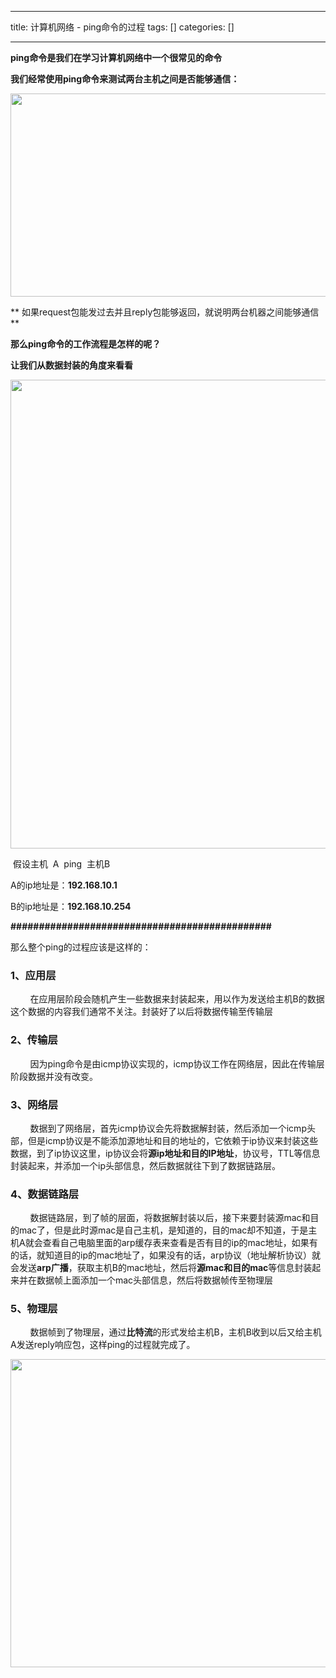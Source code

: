 
--- 
title:  计算机网络 - ping命令的过程 
tags: []
categories: [] 

---
**ping命令是我们在学习计算机网络中一个很常见的命令**

**我们经常使用ping命令来测试两台主机之间是否能够通信：**

<img alt="" height="325" src="https://img-blog.csdnimg.cn/070cc0c2578f411eab86f0b373426c4f.png" width="1106">

** 如果request包能发过去并且reply包能够返回，就说明两台机器之间能够通信**

**那么ping命令的工作流程是怎样的呢？**



**让我们从数据封装的角度来看看**

<img alt="" height="750" src="https://img-blog.csdnimg.cn/9a51ab9a904f4f198d7001dadba12866.png" width="1200">

 假设主机  A  ping  主机B

A的ip地址是：**192.168.10.1**

B的ip地址是：**192.168.10.254**

**##############################################**

那么整个ping的过程应该是这样的：

### 1、应用层

        在应用层阶段会随机产生一些数据来封装起来，用以作为发送给主机B的数据这个数据的内容我们通常不关注。封装好了以后将数据传输至传输层

### 2、传输层

        因为ping命令是由icmp协议实现的，icmp协议工作在网络层，因此在传输层阶段数据并没有改变。

### 3、网络层

        数据到了网络层，首先icmp协议会先将数据解封装，然后添加一个icmp头部，但是icmp协议是不能添加源地址和目的地址的，它依赖于ip协议来封装这些数据，到了ip协议这里，ip协议会将**源ip地址和目的IP地址**，协议号，TTL等信息封装起来，并添加一个ip头部信息，然后数据就往下到了数据链路层。

### 4、数据链路层

        数据链路层，到了帧的层面，将数据解封装以后，接下来要封装源mac和目的mac了，但是此时源mac是自己主机，是知道的，目的mac却不知道，于是主机A就会查看自己电脑里面的arp缓存表来查看是否有目的ip的mac地址，如果有的话，就知道目的ip的mac地址了，如果没有的话，arp协议（地址解析协议）就会发送**arp广播**，获取主机B的mac地址，然后将**源mac和目的mac**等信息封装起来并在数据帧上面添加一个mac头部信息，然后将数据帧传至物理层

### 5、物理层

        数据帧到了物理层，通过**比特流**的形式发给主机B，主机B收到以后又给主机A发送reply响应包，这样ping的过程就完成了。

<img alt="" height="493" src="https://img-blog.csdnimg.cn/1e76955f31e6409c84a58c8d5ae569c6.png" width="1062">


